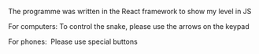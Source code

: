 The programme was written in the React framework to show my level in JS

For computers:
To control the snake, please use the arrows on the keypad

For phones: 
Please use special buttons
